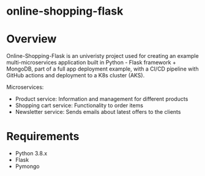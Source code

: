 # online-shopping-flask
# Overview
Online-Shopping-Flask is an univeristy project used for creating an example multi-microservices application built in Python - Flask framework + MongoDB, part of a full app deployment example, with a CI/CD pipeline with GitHub actions and deployment to a K8s cluster (AKS).

Microservices:
- Product service: Information and management for different products
- Shopping cart service: Functionality to order items
- Newsletter service: Sends emails about latest offers to the clients
# Requirements
- Python 3.8.x
- Flask
- Pymongo
